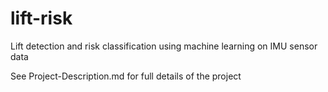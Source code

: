 # lift-risk
Lift detection and risk classification using machine learning on IMU sensor data

See Project-Description.md for full details of the project
